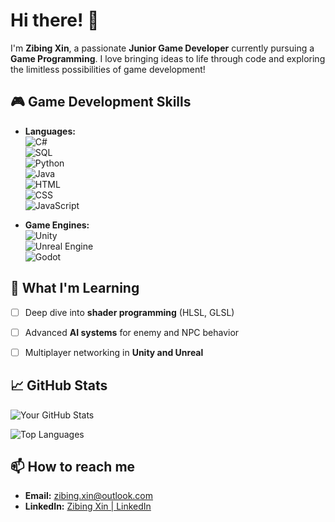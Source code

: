 
# Hi there! 👋

I'm **Zibing Xin**, a passionate **Junior Game Developer** currently pursuing a **Game Programming**. I love bringing ideas to life through code and exploring the limitless possibilities of game development!

## 🎮 Game Development Skills
- **Languages:**  
  ![C#](https://img.shields.io/badge/-C%23-green?style=flat&logo=csharp&logoColor=white)  
  ![SQL](https://img.shields.io/badge/-SQL-lightgrey?style=flat&logo=postgresql&logoColor=white)  
  ![Python](https://img.shields.io/badge/-Python-blue?style=flat&logo=python&logoColor=white)  
  ![Java](https://img.shields.io/badge/-Java-red?style=flat&logo=java&logoColor=white)  
  ![HTML](https://img.shields.io/badge/-HTML5-orange?style=flat&logo=html5&logoColor=white)  
  ![CSS](https://img.shields.io/badge/-CSS3-blue?style=flat&logo=css3&logoColor=white)  
  ![JavaScript](https://img.shields.io/badge/-JavaScript-yellow?style=flat&logo=javascript&logoColor=white)

- **Game Engines:**  
  ![Unity](https://img.shields.io/badge/-Unity-black?style=flat&logo=unity&logoColor=white)  
  ![Unreal Engine](https://img.shields.io/badge/-Unreal_Engine-blue?style=flat&logo=unrealengine&logoColor=white)  
  ![Godot](https://img.shields.io/badge/-Godot-darkblue?style=flat&logo=godotengine&logoColor=white)
<!--
- **Graphics Programming:**  
  ![OpenGL](https://img.shields.io/badge/-OpenGL-lightblue?style=flat&logo=opengl&logoColor=white)  
  ![DirectX](https://img.shields.io/badge/-DirectX-purple?style=flat&logo=directx&logoColor=white)  

- **Version Control:**  
  ![Git](https://img.shields.io/badge/-Git-black?style=flat&logo=git&logoColor=white)  
  ![GitHub](https://img.shields.io/badge/-GitHub-black?style=flat&logo=github&logoColor=white)
-->
## 🌱 What I'm Learning
- [ ] Deep dive into **shader programming** (HLSL, GLSL)
- [ ] Advanced **AI systems** for enemy and NPC behavior
- [ ] Multiplayer networking in **Unity and Unreal**


## 📈 GitHub Stats
![Your GitHub Stats](https://github-readme-stats.vercel.app/api?username=Mizuki&show_icons=true&theme=radical)

![Top Languages](https://github-readme-stats.vercel.app/api/top-langs/?username=Mizuki&layout=compact&theme=radical)


## 📫 How to reach me
- **Email:** [zibing.xin@outlook.com](mailto:zibing.xin@outlook.com)
- **LinkedIn:** [Zibing Xin | LinkedIn](https://www.linkedin.com/in/zibing-xin)

<!--
## 🕹️ Featured Projects
### [Game Project Name](https://github.com/yourusername/game-project-name)
**Description:** A brief overview of a game project you’re proud of, including gameplay mechanics or key features.  
**Tech Stack:** Unity, C#, Blender (for assets), etc.

### [Game Project Name](https://github.com/yourusername/game-project-name)
**Description:** Another game project with an exciting concept or unique feature.  
**Tech Stack:** Unreal Engine, C++, etc.

## 🎨 Fun Facts
- I love creating immersive gameplay experiences.
- Outside of coding, I enjoy playing [your favorite game genres] and learning about [game design, storytelling, etc.].
-->
